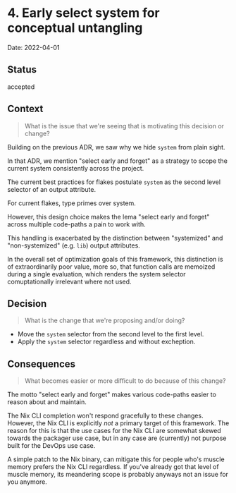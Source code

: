 # 4. Early select system for conceptual untangling

Date: 2022-04-01

## Status

accepted

## Context

> What is the issue that we're seeing that is motivating this decision or change?

<!-- write an answer to this question below -->

Building on the previous ADR, we saw why we hide `system` from plain sight.

In that ADR, we mention "select early and forget" as a strategy to scope the current system consistently across the project.

The current best practices for flakes postulate `system` as the second level selector of an output attribute.

For current flakes, type primes over system.

However, this design choice makes the lema "select early and forget" across multiple code-paths a pain to work with.

This handling is exacerbated by the distinction between "systemized" and "non-systemized" (e.g. `lib`) output attributes.

In the overall set of optimization goals of this framework, this distinction is of extraordinarily poor value, more so, that function
calls are memoized during a single evaluation, which renders the system selector comuptationally irrelevant where not used.

## Decision

> What is the change that we're proposing and/or doing?

<!-- write an answer to this question below -->

- Move the `system` selector from the second level to the first level.
- Apply the `system` selector regardless and without excheption.

## Consequences

> What becomes easier or more difficult to do because of this change?

<!-- write an answer to this question below -->

The motto "select early and forget" makes various code-paths easier to reason about and maintain.

The Nix CLI completion won't respond gracefully to these changes.
However, the Nix CLI is explicitly _not_ a primary target of this framework.
The reason for this is that the use cases for the Nix CLI are somewhat skewed towards the packager use case, but in any case are (currently) not purpose built for the DevOps use case.

A simple patch to the Nix binary, can mitigate this for people who's muscle memory prefers the Nix CLI regardless.
If you've already got that level of muscle memory, its meandering scope is probably anyways not an issue for you anymore.
